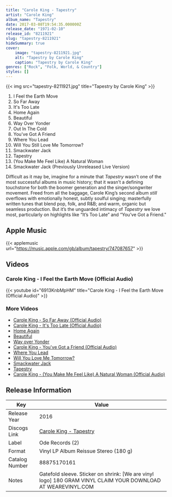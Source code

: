 ```yaml
---
title: "Carole King - Tapestry"
artist: "Carole King"
album_name: "Tapestry"
date: 2017-03-08T19:54:35.000000Z
release_date: "1971-02-10"
release_id: "8211921"
slug: "tapestry-8211921"
hideSummary: true
cover:
    image: "tapestry-8211921.jpg"
    alt: "Tapestry by Carole King"
    caption: "Tapestry by Carole King"
genres: ["Rock", "Folk, World, & Country"]
styles: []
---
```


{{< img src="tapestry-8211921.jpg" title="Tapestry by Carole King" >}}

<!-- section break -->

1. I Feel the Earth Move
2. So Far Away
3. It's Too Late
4. Home Again
5. Beautiful
6. Way Over Yonder
7. Out In The Cold
8. You've Got A Friend
9. Where You Lead
10. Will You Still Love Me Tomorrow?
11. Smackwater Jack
12. Tapestry
13. (You Make Me Feel Like) A Natural Woman
14. Smackwater Jack (Previously Unreleased Live Version)

<!-- section break -->


Difficult as it may be, imagine for a minute that <i>Tapestry</i> wasn’t one of the most successful albums in music history; that it wasn’t a defining touchstone for both the boomer generation and the singer/songwriter movement. Freed from all the baggage, Carole King’s second album <i>still</i> overflows with emotionally honest, subtly soulful singing; masterfully written tunes that blend pop, folk, and R&B; and warm, organic but seamless production. But it’s the unguarded intimacy of <i>Tapestry</i> we love most, particularly on highlights like “It’s Too Late” and “You’ve Got a Friend."



## Apple Music
{{< applemusic url="https://music.apple.com/gb/album/tapestry/747087657" >}}





## Videos
### Carole King - I Feel the Earth Move (Official Audio)
{{< youtube id="6913KnbMpHM" title="Carole King - I Feel the Earth Move (Official Audio)" >}}<br>

### More Videos

- [Carole King - So Far Away (Official Audio)](https://www.youtube.com/watch?v=UofYl3dataU)
- [Carole King - It's Too Late (Official Audio)](https://www.youtube.com/watch?v=VkKxmnrRVHo)
- [Home Again](https://www.youtube.com/watch?v=5bbU6gY2N9c)
- [Beautiful](https://www.youtube.com/watch?v=6ZC17DIsDaQ)
- [Way over Yonder](https://www.youtube.com/watch?v=M2alP70O_Gw)
- [Carole King - You've Got a Friend (Official Audio)](https://www.youtube.com/watch?v=eAR_Ff5A8Rk)
- [Where You Lead](https://www.youtube.com/watch?v=jtxeDpNoR8I)
- [Will You Love Me Tomorrow?](https://www.youtube.com/watch?v=WMGBcS0h-Ng)
- [Smackwater Jack](https://www.youtube.com/watch?v=ANsKjjyfeOo)
- [Tapestry](https://www.youtube.com/watch?v=JM07lUytXA0)
- [Carole King - (You Make Me Feel Like) A Natural Woman (Official Audio)](https://www.youtube.com/watch?v=KQXY8zwQgmc)


## Release Information
|  Key           | Value                                                |
| ---------------| ---------------------------------------------------- |
| Release Year   | 2016                                   |
| Discogs Link   | [Carole King - Tapestry](https://www.discogs.com/release/8211921-Carole-King-Tapestry) |
| Label          | Ode Records (2) |
| Format         | Vinyl LP Album Reissue Stereo (180 g) |
| Catalog Number | 88875170161 |
| Notes | Gatefold sleeve. Sticker on shrink: [We are vinyl logo] 180 GRAM VINYL CLAIM YOUR DOWNLOAD AT WEAREVINYL.COM |